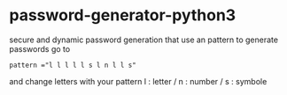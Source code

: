 # password-generator-python3
secure and dynamic password generation that use an pattern to generate passwords
go to 
```
pattern ="l l l l l s l n l l s"
```
and change letters with your pattern 
l : letter
/
n : number
/
s : symbole

